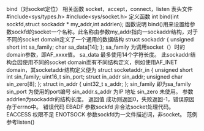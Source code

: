 bind（对socket定位）
相关函数
socket，accept，connect，listen
表头文件
#include<sys/types.h>
#include<sys/socket.h>
定义函数
int bind(int sockfd,struct sockaddr * my_addr,int addrlen);
函数说明
bind()用来设置给参数sockfd的socket一个名称。此名称由参数my_addr指向一sockaddr结构，对于不同的socket domain定义了一个通用的数据结构
struct sockaddr
{
unsigned short int sa_family;
char sa_data[14];
};
sa_family 为调用socket（）时的domain参数，即AF_xxxx值。
sa_data 最多使用14个字符长度。
此sockaddr结构会因使用不同的socket domain而有不同结构定义，例如使用AF_INET domain，其socketaddr结构定义便为
struct socketaddr_in
{
unsigned short int sin_family;
uint16_t sin_port;
struct in_addr sin_addr;
unsigned char sin_zero[8];
};
struct in_addr
{
uint32_t s_addr;
};
sin_family 即为sa_family
sin_port 为使用的port编号
sin_addr.s_addr 为IP 地址
sin_zero 未使用。
参数
addrlen为sockaddr的结构长度。
返回值
成功则返回0，失败返回-1，错误原因存于errno中。
错误代码
EBADF 参数sockfd 非合法socket处理代码。
EACCESS 权限不足
ENOTSOCK 参数sockfd为一文件描述词，非socket。
范例
参考listen()